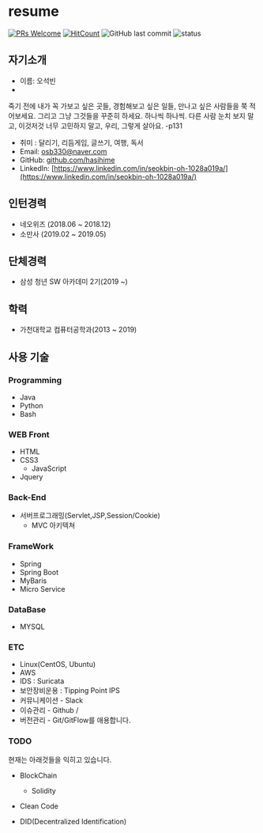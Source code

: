 # resume

[![PRs Welcome](https://img.shields.io/badge/PRs-welcome-brightgreen.svg?style=flat-square)](http://makeapullrequest.com) [![HitCount](http://hits.dwyl.io//hasihime/resume.svg)](http://hits.dwyl.io/hasihime/resume)
![GitHub last commit](https://img.shields.io/github/last-commit/hasihime/resume.svg)
![status](https://img.shields.io/badge/status-offer_welcome%20-brightgreen.svg)

## 자기소개

- 이름: 오석빈
- 

죽기 전에 내가 꼭 가보고 싶은 곳들, 경험해보고 싶은 일들,
만나고 싶은 사람들을 쭉 적어보세요.
그리고 그냥 그것들을 꾸준히 하세요. 하나씩 하나씩.
다른 사람 눈치 보지 말고, 이것저것 너무 고민하지 말고,
우리, 그렇게 살아요. -p131

- 취미 : 달리기, 리듬게임, 글쓰기, 여행, 독서
- Email: osb330@naver.com
- GitHub: [github.com/hasihime](https://github.com/hasihime)
- LinkedIn: [https://www.linkedin.com/in/seokbin-oh-1028a019a/](https://www.linkedin.com/in/seokbin-oh-1028a019a/)

## 인턴경력
- 네오위즈 (2018.06 ~ 2018.12) 
- 소만사 (2019.02 ~ 2019.05)

## 단체경력
- 삼성 청년 SW 아카데미 2기(2019 ~)

## 학력
- 가천대학교 컴퓨터공학과(2013 ~ 2019)

## 사용 기술
### Programming
- Java
- Python
- Bash

### WEB	Front	
  - HTML
  - CSS3
	- JavaScript
  - Jquery
  
### Back-End	
  - 서버프로그래밍(Servlet,JSP,Session/Cookie)
	-	MVC 아키텍쳐

### FrameWork	
  - Spring
  - Spring Boot
  - MyBaris
  - Micro Service
  
### DataBase
  - MYSQL
  

### ETC
- Linux(CentOS, Ubuntu)
- AWS 
- IDS : Suricata
- 보안장비운용 : Tipping Point IPS 
- 커뮤니케이션 - Slack
- 이슈관리 - Github / 
- 버전관리 - Git/GitFlow를 애용합니다.

### TODO
현재는 아래것들을 익히고 있습니다.
- BlockChain
  - Solidity
- Clean Code 

- DID(Decentralized Identification)

